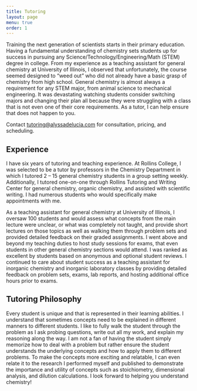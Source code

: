 ```yaml
---
title: Tutoring
layout: page
menu: true
order: 1
---
```


Training the next generation of scientists starts in their primary education. Having a fundamental understanding of chemistry sets students up for success in pursuing any Science/Technology/Engineering/Math (STEM) degree in college. From my experience as a teaching assistant for general chemistry at University of Illinois, I observed that unfortunately, the course seemed designed to “weed out” who did not already have a basic grasp of chemistry from high school. General chemistry is almost always a requirement for any STEM major, from animal science to mechanical engineering. It was devastating watching students consider switching majors and changing their plan all because they were struggling with a class that is not even one of their core requirements. As a tutor, I can help ensure that does not happen to you.

Contact [tutoring@alyssadelucia.com](mailto:tutoring@alyssadelucia.com) for consultation, pricing, and scheduling.

## Experience

I have six years of tutoring and teaching experience. At Rollins College, I was selected to be a tutor by professors in the Chemistry Department in which I tutored 2 – 15 general chemistry students in a group setting weekly. Additionally, I tutored one-on-one through Rollins Tutoring and Writing Center for general chemistry, organic chemistry, and assisted with scientific writing. I had numerous students who would specifically make appointments with me.

As a teaching assistant for general chemistry at University of Illinois, I oversaw 100 students and would assess what concepts from the main lecture were unclear, or what was completely not taught, and provide short lectures on those topics as well as walking them through problem sets and provided detailed feedback on their graded assignments. I went above and beyond my teaching duties to host study sessions for exams, that even students in other general chemistry sections would attend. I was ranked as excellent by students based on anonymous and optional student reviews. I continued to care about student success as a teaching assistant for inorganic chemistry and inorganic laboratory classes by providing detailed feedback on problem sets, exams, lab reports, and hosting additional office hours prior to exams.

## Tutoring Philosophy

Every student is unique and that is represented in their learning abilities. I understand that sometimes concepts need to be explained in different manners to different students. I like to fully walk the student through the problem as I ask probing questions, write out all my work, and explain my reasoning along the way. I am not a fan of having the student simply memorize how to deal with a problem but rather ensure the student understands the underlying concepts and how to apply them to different problems. To make the concepts more exciting and relatable, I can even relate it to the research I performed myself and published to demonstrate the importance and utility of concepts such as stoichiometry, dimensional analysis, and dilution calculations.  I look forward to helping you understand chemistry!



